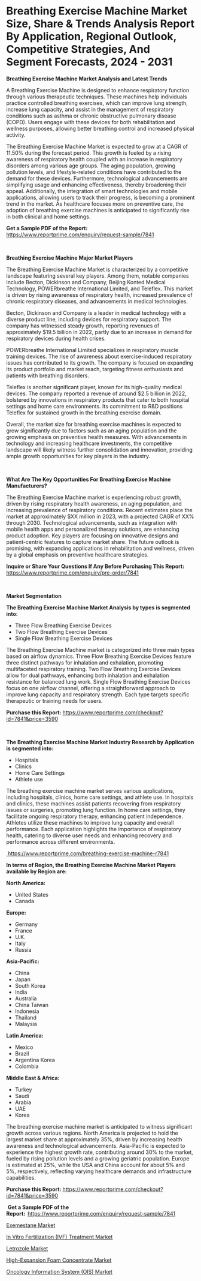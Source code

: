 <p><h1>Breathing Exercise Machine Market Size, Share & Trends Analysis Report By Application, Regional Outlook, Competitive Strategies, And Segment Forecasts, 2024 - 2031</h1></p><p><strong>Breathing Exercise Machine Market Analysis and Latest Trends</strong></p>
<p><p>A Breathing Exercise Machine is designed to enhance respiratory function through various therapeutic techniques. These machines help individuals practice controlled breathing exercises, which can improve lung strength, increase lung capacity, and assist in the management of respiratory conditions such as asthma or chronic obstructive pulmonary disease (COPD). Users engage with these devices for both rehabilitation and wellness purposes, allowing better breathing control and increased physical activity.</p><p>The Breathing Exercise Machine Market is expected to grow at a CAGR of 11.50% during the forecast period. This growth is fueled by a rising awareness of respiratory health coupled with an increase in respiratory disorders among various age groups. The aging population, growing pollution levels, and lifestyle-related conditions have contributed to the demand for these devices. Furthermore, technological advancements are simplifying usage and enhancing effectiveness, thereby broadening their appeal. Additionally, the integration of smart technologies and mobile applications, allowing users to track their progress, is becoming a prominent trend in the market. As healthcare focuses more on preventive care, the adoption of breathing exercise machines is anticipated to significantly rise in both clinical and home settings.</p></p>
<p><strong>Get a Sample PDF of the Report:&nbsp;</strong> <a href="https://www.reportprime.com/enquiry/request-sample/7841">https://www.reportprime.com/enquiry/request-sample/7841</a></p>
<p>&nbsp;</p>
<p><strong>Breathing Exercise Machine Major Market Players</strong></p>
<p><p>The Breathing Exercise Machine Market is characterized by a competitive landscape featuring several key players. Among them, notable companies include Becton, Dickinson and Company, Beijing Konted Medical Technology, POWERbreathe International Limited, and Teleflex. This market is driven by rising awareness of respiratory health, increased prevalence of chronic respiratory diseases, and advancements in medical technologies.</p><p>Becton, Dickinson and Company is a leader in medical technology with a diverse product line, including devices for respiratory support. The company has witnessed steady growth, reporting revenues of approximately $19.5 billion in 2022, partly due to an increase in demand for respiratory devices during health crises.</p><p>POWERbreathe International Limited specializes in respiratory muscle training devices. The rise of awareness about exercise-induced respiratory issues has contributed to its growth. The company is focused on expanding its product portfolio and market reach, targeting fitness enthusiasts and patients with breathing disorders.</p><p>Teleflex is another significant player, known for its high-quality medical devices. The company reported a revenue of around $2.5 billion in 2022, bolstered by innovations in respiratory products that cater to both hospital settings and home care environments. Its commitment to R&D positions Teleflex for sustained growth in the breathing exercise domain.</p><p>Overall, the market size for breathing exercise machines is expected to grow significantly due to factors such as an aging population and the growing emphasis on preventive health measures. With advancements in technology and increasing healthcare investments, the competitive landscape will likely witness further consolidation and innovation, providing ample growth opportunities for key players in the industry.</p></p>
<p>&nbsp;</p>
<p><strong>What Are The Key Opportunities For Breathing Exercise Machine Manufacturers?</strong></p>
<p><p>The Breathing Exercise Machine market is experiencing robust growth, driven by rising respiratory health awareness, an aging population, and increasing prevalence of respiratory conditions. Recent estimates place the market at approximately $XX million in 2023, with a projected CAGR of XX% through 2030. Technological advancements, such as integration with mobile health apps and personalized therapy solutions, are enhancing product adoption. Key players are focusing on innovative designs and patient-centric features to capture market share. The future outlook is promising, with expanding applications in rehabilitation and wellness, driven by a global emphasis on preventive healthcare strategies.</p></p>
<p><strong>Inquire or Share Your Questions If Any Before Purchasing This Report:</strong> <a href="https://www.reportprime.com/enquiry/pre-order/7841">https://www.reportprime.com/enquiry/pre-order/7841</a></p>
<p>&nbsp;</p>
<p><strong>Market Segmentation</strong></p>
<p><strong>The Breathing Exercise Machine Market Analysis by types is segmented into:</strong></p>
<p><ul><li>Three Flow Breathing Exercise Devices</li><li>Two Flow Breathing Exercise Devices</li><li>Single Flow Breathing Exercise Devices</li></ul></p>
<p><p>The Breathing Exercise Machine market is categorized into three main types based on airflow dynamics. Three Flow Breathing Exercise Devices feature three distinct pathways for inhalation and exhalation, promoting multifaceted respiratory training. Two Flow Breathing Exercise Devices allow for dual pathways, enhancing both inhalation and exhalation resistance for balanced lung work. Single Flow Breathing Exercise Devices focus on one airflow channel, offering a straightforward approach to improve lung capacity and respiratory strength. Each type targets specific therapeutic or training needs for users.</p></p>
<p><strong>Purchase this Report:&nbsp;</strong><a href="https://www.reportprime.com/checkout?id=7841&price=3590">https://www.reportprime.com/checkout?id=7841&price=3590</a></p>
<p>&nbsp;</p>
<p><strong>The Breathing Exercise Machine Market Industry Research by Application is segmented into:</strong></p>
<p><ul><li>Hospitals</li><li>Clinics</li><li>Home Care Settings</li><li>Athlete use</li></ul></p>
<p><p>The breathing exercise machine market serves various applications, including hospitals, clinics, home care settings, and athlete use. In hospitals and clinics, these machines assist patients recovering from respiratory issues or surgeries, promoting lung function. In home care settings, they facilitate ongoing respiratory therapy, enhancing patient independence. Athletes utilize these machines to improve lung capacity and overall performance. Each application highlights the importance of respiratory health, catering to diverse user needs and enhancing recovery and performance across different environments.</p></p>
<p><a href="https://www.reportprime.com/breathing-exercise-machine-r7841">&nbsp;https://www.reportprime.com/breathing-exercise-machine-r7841</a></p>
<p><strong>In terms of Region, the Breathing Exercise Machine Market Players available by Region are:</strong></p>
<p>
    <p> <strong> North America: </strong>
        <ul>
            <li>United States</li>
            <li>Canada</li>
        </ul>
        </p> 
    <p> <strong> Europe: </strong>
        <ul>
            <li>Germany</li>
            <li>France</li>
            <li>U.K.</li>
            <li>Italy</li>
            <li>Russia</li>
        </ul>
        </p> 
    <p> <strong> Asia-Pacific: </strong>
        <ul>
            <li>China</li>
            <li>Japan</li>
            <li>South Korea</li>
            <li>India</li>
            <li>Australia</li>
            <li>China Taiwan</li>
            <li>Indonesia</li>
            <li>Thailand</li>
            <li>Malaysia</li>
        </ul>
        </p> 
    <p> <strong> Latin America: </strong>
        <ul>
            <li>Mexico</li>
            <li>Brazil</li>
            <li>Argentina Korea</li>
            <li>Colombia</li>
        </ul>
        </p> 
    <p> <strong> Middle East & Africa: </strong>
        <ul>
            <li>Turkey</li>
            <li>Saudi</li>
            <li>Arabia</li>
            <li>UAE</li>
            <li>Korea</li>
        </ul>
    </p>
    </p>
<p><p>The breathing exercise machine market is anticipated to witness significant growth across various regions. North America is projected to hold the largest market share at approximately 35%, driven by increasing health awareness and technological advancements. Asia-Pacific is expected to experience the highest growth rate, contributing around 30% to the market, fueled by rising pollution levels and a growing geriatric population. Europe is estimated at 25%, while the USA and China account for about 5% and 5%, respectively, reflecting varying healthcare demands and infrastructure capabilities. </p></p>
<p><strong>Purchase this Report: </strong><a href="https://www.reportprime.com/checkout?id=7841&price=3590">https://www.reportprime.com/checkout?id=7841&price=3590</a></p>
<p>&nbsp;<strong>Get a Sample PDF of the Report:&nbsp;&nbsp;</strong><a href="https://www.reportprime.com/enquiry/request-sample/7841">https://www.reportprime.com/enquiry/request-sample/7841</a></p>
<p><strong></strong></p>
<p><p><a href="https://www.linkedin.com/pulse/insights-exemestane-market-share-competitive-landscape-period-pwq2f?trackingId=R8HCk1cXRtS8z%2BMj8o91PA%3D%3D">Exemestane Market</a></p><p><a href="https://issuu.com/reportprime-2/docs/in-vitro-fertilization-ivf-treatmen_1321ce6352df0c">In Vitro Fertilization (IVF) Treatment Market</a></p><p><a href="https://www.linkedin.com/pulse/global-letrozole-industry-types-applications-market-players-ilp5f?trackingId=fv87tgrKQoGkqhww5ncXKg%3D%3D">Letrozole Market</a></p><p><a href="https://medium.com/@jayrussel94/future-trends-in-global-high-expansion-foam-concentrate-market-market-insights-and-analysis-from-b859f23b5178">High-Expansion Foam Concentrate Market</a></p><p><a href="https://issuu.com/reportprime-2/docs/oncology-information-system-ois-mar_54bdf8830d0185">Oncology Information System (OIS) Market</a></p></p>